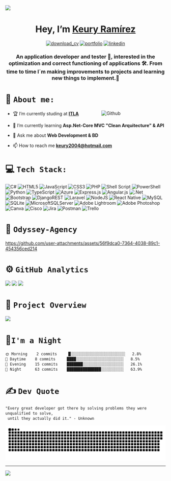   
<img src="https://github.com/user-attachments/assets/4c7139ff-132d-41ad-8ef6-3e2a8b8c2655"> 

<div align="center">
  <h1 align="center">
    Hey, I’m <a href="https://github.com/K3ury99">Keury Ramírez</a>
    <a href="https://github.com/K3ury99/K3ury99/raw/main/CV%20-%20Keury%20Ramirez%20-%202024%20EN.pdf" download>
    </a>
  </h1>
</div>

<div align="center">

[![download_cv](https://img.shields.io/badge/download_CV-0A66C2?style=for-the-badge&logo=github&logoColor=white)](https://github.com/K3ury99/K3ury99/raw/main/CV%20-%20Keury%20Ramirez%20-%202024%20EN.pdf)
[![portfolio](https://img.shields.io/badge/my_portfolio-FF5757?style=for-the-badge&logo=ko-fi&logoColor=white)](https://www.youtube.com/watch?v=9fBhWbg0xgs&list=PLpwu3FlMDKKcMPyi0mcyj5WJSc66yvYOq)
[![linkedin](https://img.shields.io/badge/linkedin-0A66C2?style=for-the-badge&logo=linkedin&logoColor=white)](https://www.linkedin.com/in/keury03/)

</div>


<div align="center">
<h3 align="center">An application developer and tester 👾, interested in the optimization and correct functioning of applications 🛠. From time to time I´m making improvements to projects and learning new things to implement.🍃</h3>
</div>

# 📔 `About me:`
<img width="40%" align="right" alt="Github" src="https://raw.githubusercontent.com/onimur/.github/master/.resources/git-header.svg" />
<!-- <img width="46%" height="100%" align="right" alt="Github" src="https://github.githubassets.com/assets/profile-first-pr-dark-bc160471dcac.svg" /> -->

- 🏆 I’m currently studing at <a  href="https://itla.edu.do/tecnologia-en-desarrollo-de-software/">**ITLA**</a>

- 👾 I’m currently learning **Asp.Net-Core MVC "Clean Arquitecture" & API**

- 💬 Ask me about **Web Development & BD**

- 📫 How to reach me **keury2004@hotmail.com**



# 💻 `Tech Stack:`
![C#](https://img.shields.io/badge/c%23-%23239120.svg?style=for-the-badge&logo=csharp&logoColor=white) ![HTML5](https://img.shields.io/badge/html5-%23E34F26.svg?style=for-the-badge&logo=html5&logoColor=white) ![JavaScript](https://img.shields.io/badge/javascript-%23323330.svg?style=for-the-badge&logo=javascript&logoColor=%23F7DF1E) ![CSS3](https://img.shields.io/badge/css3-%231572B6.svg?style=for-the-badge&logo=css3&logoColor=white) ![PHP](https://img.shields.io/badge/php-%23777BB4.svg?style=for-the-badge&logo=php&logoColor=white) ![Shell Script](https://img.shields.io/badge/shell_script-%23121011.svg?style=for-the-badge&logo=gnu-bash&logoColor=white) ![PowerShell](https://img.shields.io/badge/PowerShell-%235391FE.svg?style=for-the-badge&logo=powershell&logoColor=white) ![Python](https://img.shields.io/badge/python-3670A0?style=for-the-badge&logo=python&logoColor=ffdd54) ![TypeScript](https://img.shields.io/badge/typescript-%23007ACC.svg?style=for-the-badge&logo=typescript&logoColor=white) ![Azure](https://img.shields.io/badge/azure-%230072C6.svg?style=for-the-badge&logo=microsoftazure&logoColor=white) ![Express.js](https://img.shields.io/badge/express.js-%23404d59.svg?style=for-the-badge&logo=express&logoColor=%2361DAFB) ![Angular.js](https://img.shields.io/badge/angular.js-%23E23237.svg?style=for-the-badge&logo=angularjs&logoColor=white) ![.Net](https://img.shields.io/badge/.NET-5C2D91?style=for-the-badge&logo=.net&logoColor=white) ![Bootstrap](https://img.shields.io/badge/bootstrap-%238511FA.svg?style=for-the-badge&logo=bootstrap&logoColor=white) ![DjangoREST](https://img.shields.io/badge/DJANGO-REST-ff1709?style=for-the-badge&logo=django&logoColor=white&color=ff1709&labelColor=gray) ![Laravel](https://img.shields.io/badge/laravel-%23FF2D20.svg?style=for-the-badge&logo=laravel&logoColor=white) ![NodeJS](https://img.shields.io/badge/node.js-6DA55F?style=for-the-badge&logo=node.js&logoColor=white) ![React Native](https://img.shields.io/badge/react_native-%2320232a.svg?style=for-the-badge&logo=react&logoColor=%2361DAFB) ![MySQL](https://img.shields.io/badge/mysql-%2300000f.svg?style=for-the-badge&logo=mysql&logoColor=white) ![SQLite](https://img.shields.io/badge/sqlite-%2307405e.svg?style=for-the-badge&logo=sqlite&logoColor=white) ![MicrosoftSQLServer](https://img.shields.io/badge/Microsoft%20SQL%20Server-CC2927?style=for-the-badge&logo=microsoft%20sql%20server&logoColor=white) ![Adobe Lightroom](https://img.shields.io/badge/Adobe%20Lightroom-31A8FF.svg?style=for-the-badge&logo=Adobe%20Lightroom&logoColor=white) ![Adobe Photoshop](https://img.shields.io/badge/adobe%20photoshop-%2331A8FF.svg?style=for-the-badge&logo=adobe%20photoshop&logoColor=white) ![Canva](https://img.shields.io/badge/Canva-%2300C4CC.svg?style=for-the-badge&logo=Canva&logoColor=white) ![Cisco](https://img.shields.io/badge/cisco-%23049fd9.svg?style=for-the-badge&logo=cisco&logoColor=black) ![Jira](https://img.shields.io/badge/jira-%230A0FFF.svg?style=for-the-badge&logo=jira&logoColor=white) ![Postman](https://img.shields.io/badge/Postman-FF6C37?style=for-the-badge&logo=postman&logoColor=white) ![Trello](https://img.shields.io/badge/Trello-%23026AA7.svg?style=for-the-badge&logo=Trello&logoColor=white)

# 🌋 `Odyssey-Agency`

https://github.com/user-attachments/assets/56f9dca0-7364-4038-89c1-454356ced214

# ⚙️ `GitHub Analytics`
![](https://github-readme-stats.vercel.app/api?username=K3ury99&theme=dark&hide_border=false&include_all_commits=false&count_private=false)   ![](https://github-readme-streak-stats.herokuapp.com/?user=K3ury99&theme=dark&hide_border=false)
![](https://github-readme-stats.vercel.app/api/top-langs/?username=K3ury99&theme=dark&hide_border=false&include_all_commits=false&count_private=false&layout=compact)

# 🥘 `Project Overview`
<img src="https://github.com/user-attachments/assets/9dbec025-073d-4bf2-b530-18a00bcd3b04"></img>

# 🦉`I'm a Night`
```text
🌞 Morning    2 commits     █░░░░░░░░░░░░░░░░░░░░░░░░   2.8% 
🌆 Daytime    8 commits     ████░░░░░░░░░░░░░░░░░░░░░   8.5% 
🌃 Evening    15 commits    ███████░░░░░░░░░░░░░░░░░░   26.1% 
🌙 Night      63 commits    ███████████████░░░░░░░░░░   63.9%

```

# ✍️ `Dev Quote`
<!----- ![](https://quotes-github-readme.vercel.app/api?type=horizontal&theme=dark) ----->
   ```text
   "Every great developer got there by solving problems they were unqualified to solve,
    until they actually did it." - Unknown
   ```

<a href=#><img src="snake-that-contributes.svg"></a>

---
[![](https://visitcount.itsvg.in/api?id=K3ury99&icon=2&color=12)](https://visitcount.itsvg.in)

